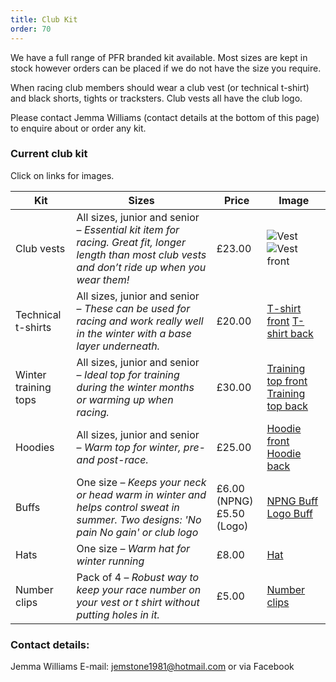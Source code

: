 ```yaml
---
title: Club Kit
order: 70
---
```


We have a full range of PFR branded kit available. Most sizes are kept in stock however orders can be placed if we do not have the size you require.

When racing club members should wear a club vest (or technical t-shirt) and black shorts, tights or tracksters. Club vests all have the club logo.

Please contact Jemma Williams (contact details at the bottom of this page) to enquire about or order any kit.

### Current club kit

Click on links for images.

| Kit | Sizes | Price | Image |
| - | - | - | - |
| Club vests           | All sizes, junior and senior – _Essential kit item for racing. Great fit, longer length than most club vests and don’t ride up when you wear them!_ | £23.00                              | ![Vest](http://pfrac.co.uk/wp-content/uploads/2018/10/PFRAC-new-vest-Dan.jpg) ![Vest front](http://pfrac.co.uk/wp-content/uploads/2018/10/PFRAC-new-vest-front.jpg) | 
| Technical t-shirts   | All sizes, junior and senior – _These can be used for racing and work really well in the winter with a base layer underneath._                       | £20.00                              | [T-shirt front](http://pfrac.co.uk/wp-content/uploads/2016/11/PFRAC-t-shirt-front.jpg) [T-shirt back](http://pfrac.co.uk/wp-content/uploads/2016/11/PFRAC-t-shirt-back.jpg) |
| Winter training tops | All sizes, junior and senior – _Ideal top for training during the winter months or warming up when racing._                                          | £30.00                              | [Training top front](http://pfrac.co.uk/wp-content/uploads/2016/11/PFRAC-training-top-front.jpg") [Training top back](http://pfrac.co.uk/wp-content/uploads/2016/11/PFRAC-training-top-back.jpg) |
| Hoodies              | All sizes, junior and senior – _Warm top for winter, pre- and post-race._                                                                            | £25.00                              | [Hoodie front](http://pfrac.co.uk/wp-content/uploads/2016/11/PFRAC-hoodie-front.jpg) [Hoodie back](http://pfrac.co.uk/wp-content/uploads/2016/11/PFRAC-hoodie-back.jpg) |
| Buffs                | One size – _Keeps your neck or head warm in winter and helps control sweat in summer. Two designs: 'No pain No gain' or club logo_                    | £6.00 (NPNG)<br>£5.50 (Logo)             | [NPNG Buff](http://pfrac.co.uk/wp-content/uploads/2022/01/Buff3.jpg) [Logo Buff](http://pfrac.co.uk/wp-content/uploads/2021/10/PFR-Logo-Buff-576x1024.jpg) |                                                                                        |
| Hats                 | One size – _Warm hat for winter running_                                                                                                             | £8.00                               | [Hat](http://pfrac.co.uk/wp-content/uploads/2021/10/PFR-Hat-rotated.jpg) |                                                                                                                                                                                                                                                                                                      |
| Number clips         | Pack of 4 – _Robust way to keep your race number on your vest or t shirt without putting holes in it._                                    | £5.00                               | [Number clips](http://pfrac.co.uk/wp-content/uploads/2016/11/PFRAC-number-clips.jpg) |                                                                                                                                                                                                                                                                              |

### Contact details:

Jemma Williams
E-mail: <a href="mailto:jemstone1981@hotmail.com">jemstone1981@hotmail.com</a> or via Facebook